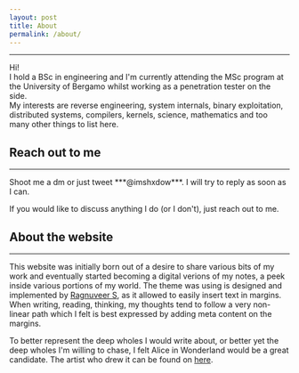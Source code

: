 ```yaml
---
layout: post
title: About
permalink: /about/
---
```


---

Hi!  
I hold a BSc in engineering and I'm currently attending the MSc program at the University of Bergamo whilst working as a penetration tester on the side.   
My interests are reverse engineering, system internals, binary exploitation, distributed systems, compilers,
kernels, science, mathematics and too many other things to list here.  


## Reach out to me

---

<!--[[Twitter::https://twitter.com/imshxdow]]- -->  Shoot me a dm or just tweet ***@imshxdow***. I will try to reply as soon as I can. 
    
If you would like to discuss anything I do (or I don't), just reach out to me.


## About the website

---

This website was initially born out of a desire to share various bits of my work and eventually
started becoming a digital verions of my notes, a peek inside various portions of my world. The
theme was using is designed and implemented by [Ragnuveer S](https://www.raghuveer.net/about/), as it allowed to easily insert text in margins.
When writing, reading, thinking, my thoughts tend to follow a very non-linear path which I felt is best expressed
by adding meta content on the margins.


To better represent the deep wholes I would write about, or better yet the deep wholes I'm willing
to chase, I felt Alice in Wonderland would be a great candidate.
The artist who drew it can be found on [here](https://www.instagram.com/biohazard_ink).

<!-- [[***Changelog***<br/>
• 23-02-2021: About description <br/>
• 22-02-2021: Logo header <br/>
• 07-02-2021: Descriptions <br/>
• 12-01-2021: Theme <br/>
::rmn]] -->
